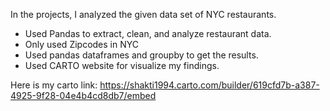 In the projects, I analyzed the given data set of NYC restaurants.
* Used Pandas to extract, clean, and analyze restaurant data.
* Only used Zipcodes in NYC
* Used pandas dataframes and groupby to get the results.
* Used CARTO website for visualize my findings.

Here is my carto link: https://shakti1994.carto.com/builder/619cfd7b-a387-4925-9f28-04e4b4cd8db7/embed
